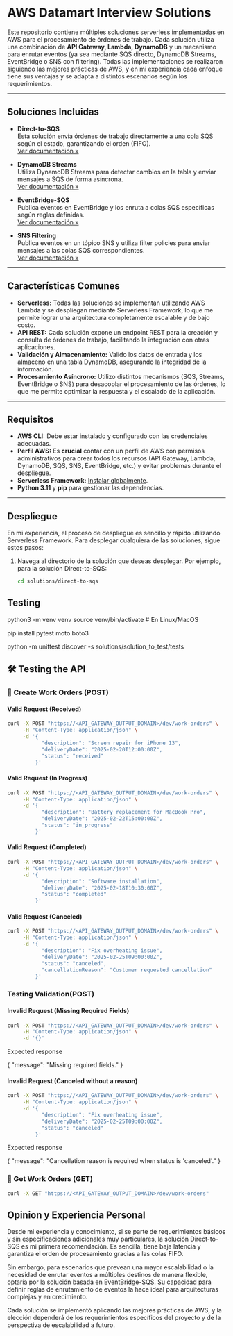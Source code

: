 # AWS Datamart Interview Solutions

Este repositorio contiene múltiples soluciones serverless implementadas en AWS para el procesamiento de órdenes de trabajo. Cada solución utiliza una combinación de **API Gateway, Lambda, DynamoDB** y un mecanismo para enrutar eventos (ya sea mediante SQS directo, DynamoDB Streams, EventBridge o SNS con filtering). Todas las implementaciones se realizaron siguiendo las mejores prácticas de AWS, y en mi experiencia cada enfoque tiene sus ventajas y se adapta a distintos escenarios según los requerimientos.

---

## Soluciones Incluidas

- **Direct-to-SQS**  
  Esta solución envía órdenes de trabajo directamente a una cola SQS según el estado, garantizando el orden (FIFO).  
  [Ver documentación »](./solutions/direct-to-sqs/README.md)

- **DynamoDB Streams**  
  Utiliza DynamoDB Streams para detectar cambios en la tabla y enviar mensajes a SQS de forma asíncrona.  
  [Ver documentación »](./solutions/dynamo-streams/README.md)

- **EventBridge-SQS**  
  Publica eventos en EventBridge y los enruta a colas SQS específicas según reglas definidas.  
  [Ver documentación »](./solutions/eventbridge-sqs/README.md)

- **SNS Filtering**  
  Publica eventos en un tópico SNS y utiliza filter policies para enviar mensajes a las colas SQS correspondientes.  
  [Ver documentación »](./solutions/sns-filtering/README.md)

---

## Características Comunes

- **Serverless:** Todas las soluciones se implementan utilizando AWS Lambda y se despliegan mediante Serverless Framework, lo que me permite lograr una arquitectura completamente escalable y de bajo costo.
- **API REST:** Cada solución expone un endpoint REST para la creación y consulta de órdenes de trabajo, facilitando la integración con otras aplicaciones.
- **Validación y Almacenamiento:** Valido los datos de entrada y los almaceno en una tabla DynamoDB, asegurando la integridad de la información.
- **Procesamiento Asíncrono:** Utilizo distintos mecanismos (SQS, Streams, EventBridge o SNS) para desacoplar el procesamiento de las órdenes, lo que me permite optimizar la respuesta y el escalado de la aplicación.

---

## Requisitos

- **AWS CLI:** Debe estar instalado y configurado con las credenciales adecuadas.
- **Perfil AWS:** Es **crucial** contar con un perfil de AWS con permisos administrativos para crear todos los recursos (API Gateway, Lambda, DynamoDB, SQS, SNS, EventBridge, etc.) y evitar problemas durante el despliegue.
- **Serverless Framework:** [Instalar globalmente](https://www.serverless.com/framework/docs/getting-started/).
- **Python 3.11** y **pip** para gestionar las dependencias.

---

## Despliegue

En mi experiencia, el proceso de despliegue es sencillo y rápido utilizando Serverless Framework. Para desplegar cualquiera de las soluciones, sigue estos pasos:

1. Navega al directorio de la solución que deseas desplegar. Por ejemplo, para la solución Direct-to-SQS:
   ```bash
   cd solutions/direct-to-sqs
    ```
## Testing

python3 -m venv venv
source venv/bin/activate   # En Linux/MacOS

pip install pytest moto boto3

python -m unittest discover -s solutions/solution_to_test/tests

## 🛠️ Testing the API
### 🚀 Create Work Orders (POST)
#### Valid Request (Received)

```sh
curl -X POST "https://<API_GATEWAY_OUTPUT_DOMAIN>/dev/work-orders" \
     -H "Content-Type: application/json" \
     -d '{
           "description": "Screen repair for iPhone 13",
           "deliveryDate": "2025-02-20T12:00:00Z",
           "status": "received"
         }'

```

#### Valid Request (In Progress)

```sh
curl -X POST "https://<API_GATEWAY_OUTPUT_DOMAIN>/dev/work-orders" \
     -H "Content-Type: application/json" \
     -d '{
           "description": "Battery replacement for MacBook Pro",
           "deliveryDate": "2025-02-22T15:00:00Z",
           "status": "in_progress"
         }'
```

#### Valid Request (Completed)
```sh
curl -X POST "https://<API_GATEWAY_OUTPUT_DOMAIN>/dev/work-orders" \
     -H "Content-Type: application/json" \
     -d '{
           "description": "Software installation",
           "deliveryDate": "2025-02-18T10:30:00Z",
           "status": "completed"
         }'
```


#### Valid Request (Canceled)
```sh
curl -X POST "https://<API_GATEWAY_OUTPUT_DOMAIN>/dev/work-orders" \
     -H "Content-Type: application/json" \
     -d '{
           "description": "Fix overheating issue",
           "deliveryDate": "2025-02-25T09:00:00Z",
           "status": "canceled",
           "cancellationReason": "Customer requested cancellation"
         }'
```

### Testing Validation(POST)

#### Invalid Request (Missing Required Fields)
```sh
curl -X POST "https://<API_GATEWAY_OUTPUT_DOMAIN>/dev/work-orders" \
     -H "Content-Type: application/json" \
     -d '{}'
```

Expected response

{
  "message": "Missing required fields."
}

#### Invalid Request (Canceled without a reason)
```sh
curl -X POST "https://<API_GATEWAY_OUTPUT_DOMAIN>/dev/work-orders" \
     -H "Content-Type: application/json" \
     -d '{
           "description": "Fix overheating issue",
           "deliveryDate": "2025-02-25T09:00:00Z",
           "status": "canceled"
         }'
```

Expected response

{
  "message": "Cancellation reason is required when status is 'canceled'."
}

### 🚀 Get Work Orders (GET)

```sh
curl -X GET "https://<API_GATEWAY_OUTPUT_DOMAIN>/dev/work-orders"
```

## Opinion y Experiencia Personal

Desde mi experiencia y conocimiento, si se parte de requerimientos básicos y sin especificaciones adicionales muy particulares, la solución Direct-to-SQS es mi primera recomendación. Es sencilla, tiene baja latencia y garantiza el orden de procesamiento gracias a las colas FIFO.

Sin embargo, para escenarios que prevean una mayor escalabilidad o la necesidad de enrutar eventos a múltiples destinos de manera flexible, optaría por la solución basada en EventBridge-SQS. Su capacidad para definir reglas de enrutamiento de eventos la hace ideal para arquitecturas complejas y en crecimiento.

Cada solución se implementó aplicando las mejores prácticas de AWS, y la elección dependerá de los requerimientos específicos del proyecto y de la perspectiva de escalabilidad a futuro.
